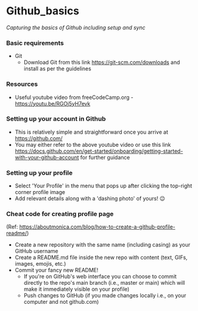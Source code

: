 # Github_basics
_Capturing the basics of Github including setup and sync_


### Basic requirements
* Git
  - Download Git from this link https://git-scm.com/downloads and install as per the guidelines

### Resources
* Useful youtube video from freeCodeCamp.org - https://youtu.be/RGOj5yH7evk

### Setting up your account in Github
- This is relatively simple and straightforward once you arrive at https://github.com/
- You may either refer to the above youtube video or use this link https://docs.github.com/en/get-started/onboarding/getting-started-with-your-github-account for further guidance

### Setting up your profile
- Select 'Your Profile' in the menu that pops up after clicking the top-right corner profile image
- Add relevant details along with a 'dashing photo' of yours! :wink:

### Cheat code for creating profile page
(Ref: https://aboutmonica.com/blog/how-to-create-a-github-profile-readme/)
* Create a new repository with the same name (including casing) as your GitHub username
* Create a README.md file inside the new repo with content (text, GIFs, images, emojis, etc.)
* Commit your fancy new README!
  - If you're on GitHub's web interface you can choose to commit directly to the repo's main branch (i.e., master or main) which will make it immediately visible on your profile)
  - Push changes to GitHub (if you made changes locally i.e., on your computer and not github.com)


